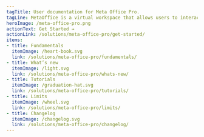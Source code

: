 ```yaml
---
tagTitle: User documentation for Meta Office Pro.
tagLine: MetaOffice is a virtual workspace that allows users to interact and collaborate with their colleagues. Interactions are facilitated by the presence of 2D avatars that allow users to represent themselves virtually on a map.
heroImage: /meta-office-pro.png
actionText: Get Started →
actionLink: /solutions/meta-office-pro/get-started/
items:
- title: Fundamentals​
  itemImage: /heart-book.svg
  link: /solutions/meta-office-pro/fundamentals/
- title: What’s new
  itemImage: /light.svg
  link: /solutions/meta-office-pro/whats-new/
- title: Tutorials
  itemImage: /graduation-hat.svg
  link: /solutions/meta-office-pro/tutorials/
- title: Limits
  itemImage: /wheel.svg
  link: /solutions/meta-office-pro/limits/
- title: Changelog
  itemImage: /changelog.svg
  link: /solutions/meta-office-pro/changelog/
---
```




<Overview />
<Intercom />
<Clarity />
<GoogleAnalytics />